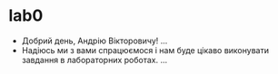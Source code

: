# lab0
- Добрий день, Андрію Вікторовичу! ...
- Надіюсь ми з вами спрацюємося і нам буде цікаво виконувати завдання в лабораторних роботах.  ...
